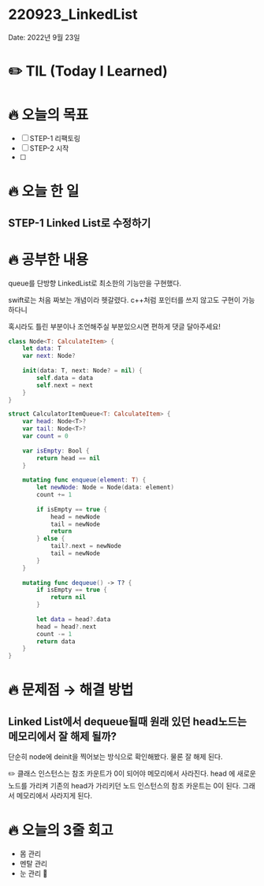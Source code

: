 # 220923_LinkedList

Date: 2022년 9월 23일

# ✏️ TIL (Today I Learned)

# 🔥 오늘의 목표

- [ ]  STEP-1 리팩토링
- [ ]  STEP-2 시작
- [ ]  

# 🔥 오늘 한 일

## STEP-1 Linked List로 수정하기

# ****🔥 공부한 내용****

queue를 단방향 LinkedList로 최소한의 기능만을 구현했다.

swift로는 처음 짜보는 개념이라 헷갈렸다. c++처럼 포인터를 쓰지 않고도 구현이 가능하다니

혹시라도 틀린 부분이나 조언해주실 부분있으시면 편하게 댓글 달아주세요!

```swift
class Node<T: CalculateItem> {
    let data: T
    var next: Node?
    
    init(data: T, next: Node? = nil) {
        self.data = data
        self.next = next
    }
}

struct CalculatorItemQueue<T: CalculateItem> {
    var head: Node<T>?
    var tail: Node<T>?
    var count = 0
    
    var isEmpty: Bool {
        return head == nil
    }
    
    mutating func enqueue(element: T) {
        let newNode: Node = Node(data: element)
        count += 1
        
        if isEmpty == true {
            head = newNode
            tail = newNode
            return
        } else {
            tail?.next = newNode
            tail = newNode
        }
    }
    
    mutating func dequeue() -> T? {
        if isEmpty == true {
            return nil
        }
        
        let data = head?.data
        head = head?.next
        count -= 1
        return data
    }
}
```

# ****🔥 문제점 → 해결 방법****

## Linked List에서 dequeue될때 원래 있던 head노드는 메모리에서 잘 해제 될까?

단순히 node에 deinit을 찍어보는 방식으로 확인해봤다. 물론 잘 해제 된다.

<aside>
✏️  클래스 인스턴스는 참조 카운트가 0이 되어야 메모리에서 사라진다.
head 에 새로운 노드를 가리켜 기존의 head가 가리키던 노드 인스턴스의 참조 카운트는 0이 된다.
그래서 메모리에서 사라지게 된다.

</aside>

# ****🔥 오늘의 3줄 회고****

- 몸 관리
- 멘탈 관리
- 눈 관리 👀
